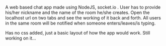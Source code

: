 A web based chat app made using NodeJS, socket.io .
User has to provide his/her nickname and the name of the room he/she creates.
Open the localhost url on two tabs and see the working of it back and forth.
All users in the same room will be notified when someone enters/leaves/is typing.

Has no css added, just a basic layout of how the app would work. Still working on it...
